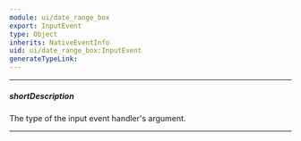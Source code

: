 ```yaml
---
module: ui/date_range_box
export: InputEvent
type: Object
inherits: NativeEventInfo
uid: ui/date_range_box:InputEvent
generateTypeLink: 
---
```

---
##### shortDescription
The type of the input event handler's argument.

---
<!-- Description goes here -->